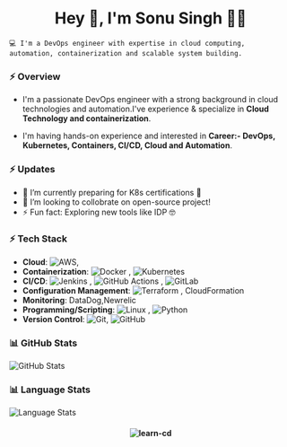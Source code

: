 
<h1 align="center">Hey 👋, I'm Sonu Singh 👨‍💻</h1>

    💻 I'm a DevOps engineer with expertise in cloud computing, automation, containerization and scalable system building.


### ⚡ Overview

- I'm a passionate DevOps engineer with a strong background in cloud technologies and automation.I've experience & specialize in **Cloud Technology and containerization**.

- I'm having hands-on experience and interested in **Career:- DevOps, Kubernetes, Containers, CI/CD, Cloud and Automation**.


### ⚡ Updates

- 🌱 I’m currently preparing for K8s certifications 🔭<br/>
- 👯 I’m looking to collobrate on open-source project!<br/>
- ⚡ Fun fact: Exploring new tools like IDP 🤓<br/>


### ⚡ Tech Stack 

- **Cloud**: ![AWS](https://img.shields.io/badge/Amazon_AWS-FF9900?style=for-the-badge&logo=amazonaws&logoColor=white),  
- **Containerization**: ![Docker](https://img.shields.io/badge/docker-%230db7ed.svg?style=for-the-badge&logo=docker&logoColor=white)
,    ![Kubernetes](https://img.shields.io/badge/kubernetes-%23326ce5.svg?style=for-the-badge&logo=kubernetes&logoColor=white)
- **CI/CD**: ![Jenkins](https://img.shields.io/badge/Jenkins-D24939?style=for-the-badge&logo=Jenkins&logoColor=white)
, ![GitHub Actions](https://img.shields.io/badge/-Github_Actions-2088FF?style=flat-square&logo=github-actions&logoColor=white)
, ![GitLab](https://img.shields.io/badge/GitLab-330F63?style=for-the-badge&logo=gitlab&logoColor=white)
- **Configuration Management**: ![Terraform](https://img.shields.io/badge/terraform-%235835CC.svg?style=for-the-badge&logo=terraform&logoColor=white)
, CloudFormation
- **Monitoring**: DataDog,Newrelic
- **Programming/Scripting**: ![Linux](https://img.shields.io/badge/Linux-FCC624?style=for-the-badge&logo=linux&logoColor=black&width=40&length=40)
,  ![Python](https://img.shields.io/badge/-Python-000?style=for-the-badge&logo=python&width=40&length=40)  
- **Version Control**:  ![Git](https://img.shields.io/badge/GIT-E44C30?style=for-the-badge&logo=git&logoColor=white&width=40&length=40),    ![GitHub](https://img.shields.io/badge/GitHub-100000?style=for-the-badge&logo=github&logoColor=white&width=40&length=40)


### 📊 GitHub Stats

![GitHub Stats](https://github-readme-stats.vercel.app/api?username=learn-cd&show_icons=true&include_all_commits=true&theme=radical)

### 📊 Language Stats
![Language Stats](https://github-readme-stats.vercel.app/api/top-langs/?username=learn-cd&show_icons=true&theme=radical)


#### <p align="center"> <img src="https://komarev.com/ghpvc/?username=learn-cd&label=Profile%20views&color=0e75b6&style=flat" alt="learn-cd" /> </p>
